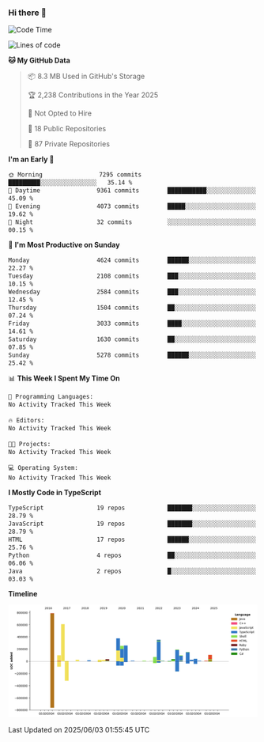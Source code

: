### Hi there 👋

<!--
**Clumsy-Coder/Clumsy-Coder** is a ✨ _special_ ✨ repository because its `README.md` (this file) appears on your GitHub profile.

Here are some ideas to get you started:

- 🔭 I’m currently working on ...
- 🌱 I’m currently learning ...
- 👯 I’m looking to collaborate on ...
- 🤔 I’m looking for help with ...
- 💬 Ask me about ...
- 📫 How to reach me: ...
- 😄 Pronouns: ...
- ⚡ Fun fact: ...
-->

<!-- anmol098/waka-readme-stats -->
<!--START_SECTION:waka-->
![Code Time](http://img.shields.io/badge/Code%20Time-1%2C268%20hrs%2029%20mins-blue)

![Lines of code](https://img.shields.io/badge/From%20Hello%20World%20I%27ve%20Written-3.6%20million%20lines%20of%20code-blue)

**🐱 My GitHub Data** 

> 📦 8.3 MB Used in GitHub's Storage 
 > 
> 🏆 2,238 Contributions in the Year 2025
 > 
> 🚫 Not Opted to Hire
 > 
> 📜 18 Public Repositories 
 > 
> 🔑 87 Private Repositories 
 > 
**I'm an Early 🐤** 

```text
🌞 Morning                7295 commits        █████████░░░░░░░░░░░░░░░░   35.14 % 
🌆 Daytime                9361 commits        ███████████░░░░░░░░░░░░░░   45.09 % 
🌃 Evening                4073 commits        █████░░░░░░░░░░░░░░░░░░░░   19.62 % 
🌙 Night                  32 commits          ░░░░░░░░░░░░░░░░░░░░░░░░░   00.15 % 
```
📅 **I'm Most Productive on Sunday** 

```text
Monday                   4624 commits        ██████░░░░░░░░░░░░░░░░░░░   22.27 % 
Tuesday                  2108 commits        ███░░░░░░░░░░░░░░░░░░░░░░   10.15 % 
Wednesday                2584 commits        ███░░░░░░░░░░░░░░░░░░░░░░   12.45 % 
Thursday                 1504 commits        ██░░░░░░░░░░░░░░░░░░░░░░░   07.24 % 
Friday                   3033 commits        ████░░░░░░░░░░░░░░░░░░░░░   14.61 % 
Saturday                 1630 commits        ██░░░░░░░░░░░░░░░░░░░░░░░   07.85 % 
Sunday                   5278 commits        ██████░░░░░░░░░░░░░░░░░░░   25.42 % 
```


📊 **This Week I Spent My Time On** 

```text
💬 Programming Languages: 
No Activity Tracked This Week

🔥 Editors: 
No Activity Tracked This Week

🐱‍💻 Projects: 
No Activity Tracked This Week

💻 Operating System: 
No Activity Tracked This Week
```

**I Mostly Code in TypeScript** 

```text
TypeScript               19 repos            ███████░░░░░░░░░░░░░░░░░░   28.79 % 
JavaScript               19 repos            ███████░░░░░░░░░░░░░░░░░░   28.79 % 
HTML                     17 repos            ██████░░░░░░░░░░░░░░░░░░░   25.76 % 
Python                   4 repos             ██░░░░░░░░░░░░░░░░░░░░░░░   06.06 % 
Java                     2 repos             █░░░░░░░░░░░░░░░░░░░░░░░░   03.03 % 
```



**Timeline**

![Lines of Code chart](https://raw.githubusercontent.com/Clumsy-Coder/Clumsy-Coder/main/assets/bar_graph.png)


 Last Updated on 2025/06/03 01:55:45 UTC
<!--END_SECTION:waka-->
